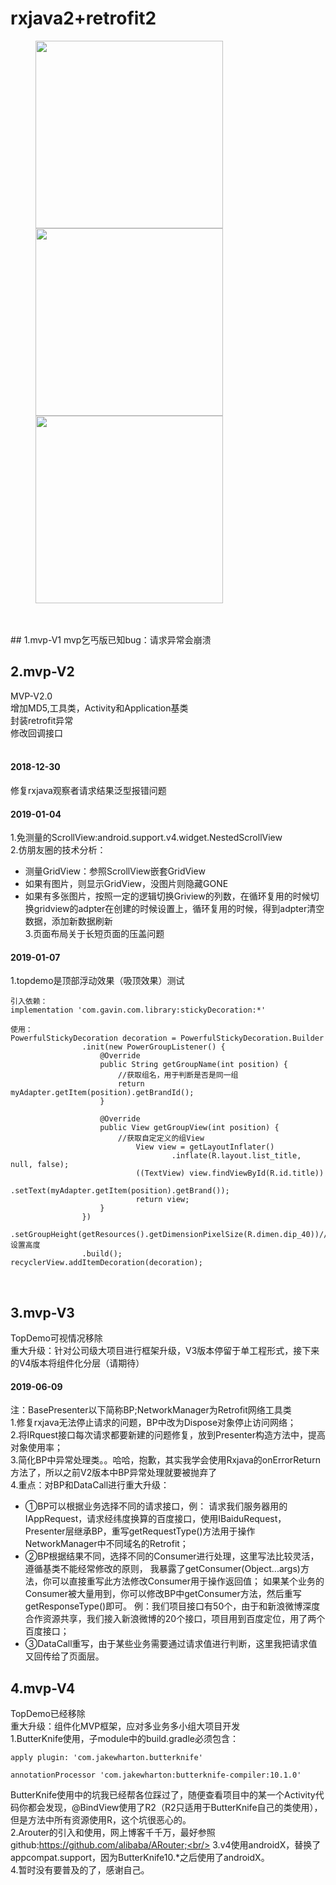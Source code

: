# rxjava2+retrofit2

<figure class="third">
<img src="https://github.com/VcStrong/KotlinMVPDemo/blob/master/image/1.jpg" width="300" align=center />
<img src="https://github.com/VcStrong/KotlinMVPDemo/blob/master/image/2.jpg" width="300" align=center />
<img src="https://github.com/VcStrong/KotlinMVPDemo/blob/master/image/3.jpg" width="300" align=center />
</figure>
<br/>
<br/>
## 1.mvp-V1
mvp乞丐版已知bug：请求异常会崩溃

## 2.mvp-V2
MVP-V2.0<br/>
增加MD5,工具类，Activity和Application基类<br/>
封装retrofit异常<br/>
修改回调接口<br/><br/>
#### 2018-12-30<br/>
修复rxjava观察者请求结果泛型报错问题

#### 2019-01-04<br/>
1.免测量的ScrollView:android.support.v4.widget.NestedScrollView<br/>
2.仿朋友圈的技术分析：<br/>
 - 测量GridView：参照ScrollView嵌套GridView<br/>
 - 如果有图片，则显示GridView，没图片则隐藏GONE<br/>
 - 如果有多张图片，按照一定的逻辑切换Griview的列数，在循环复用的时候切换gridview的adpter在创建的时候设置上，循环复用的时候，得到adpter清空数据，添加新数据刷新<br/>
3.页面布局关于长短页面的压盖问题<br/>

#### 2019-01-07<br/>
1.topdemo是顶部浮动效果（吸顶效果）测试<br/>
```
引入依赖：
implementation 'com.gavin.com.library:stickyDecoration:*'

使用：
PowerfulStickyDecoration decoration = PowerfulStickyDecoration.Builder
                .init(new PowerGroupListener() {
                    @Override
                    public String getGroupName(int position) {
                        //获取组名，用于判断是否是同一组
                        return myAdapter.getItem(position).getBrandId();
                    }

                    @Override
                    public View getGroupView(int position) {
                        //获取自定定义的组View
                            View view = getLayoutInflater()
                                    .inflate(R.layout.list_title, null, false);
                            ((TextView) view.findViewById(R.id.title))
                                    .setText(myAdapter.getItem(position).getBrand());
                            return view;
                    }
                })
                .setGroupHeight(getResources().getDimensionPixelSize(R.dimen.dip_40))//设置高度
                .build();
recyclerView.addItemDecoration(decoration);
```
<br/>

## 3.mvp-V3
TopDemo可视情况移除<br/>
重大升级：针对公司级大项目进行框架升级，V3版本停留于单工程形式，接下来的V4版本将组件化分层（请期待）
#### 2019-06-09<br/>
注：BasePresenter以下简称BP;NetworkManager为Retrofit网络工具类<br/>
1.修复rxjava无法停止请求的问题，BP中改为Dispose对象停止访问网络；<br/>
2.将IRquest接口每次请求都要新建的问题修复，放到Presenter构造方法中，提高对象使用率；<br/>
3.简化BP中异常处理类。。哈哈，抱歉，其实我学会使用Rxjava的onErrorReturn方法了，所以之前V2版本中BP异常处理就要被抛弃了<br/>
4.重点：对BP和DataCall进行重大升级：
 - ①BP可以根据业务选择不同的请求接口，例：
请求我们服务器用的IAppRequest，请求经纬度换算的百度接口，使用IBaiduRequest，
Presenter层继承BP，重写getRequestType()方法用于操作NetworkManager中不同域名的Retrofit；
 - ②BP根据结果不同，选择不同的Consumer进行处理，这里写法比较灵活，遵循基类不能经常修改的原则，
我暴露了getConsumer(Object...args)方法，你可以直接重写此方法修改Consumer用于操作返回值；
如果某个业务的Consumer被大量用到，你可以修改BP中getConsumer方法，然后重写getResponseType()即可。
例：我们项目接口有50个，由于和新浪微博深度合作资源共享，我们接入新浪微博的20个接口，项目用到百度定位，用了两个百度接口；
 - ③DataCall重写，由于某些业务需要通过请求值进行判断，这里我把请求值又回传给了页面层。<br/>
 
## 4.mvp-V4
TopDemo已经移除<br/>
重大升级：组件化MVP框架，应对多业务多小组大项目开发<br/>
1.ButterKnife使用，子module中的build.gradle必须包含：
```
apply plugin: 'com.jakewharton.butterknife'

annotationProcessor 'com.jakewharton:butterknife-compiler:10.1.0'
```

ButterKnife使用中的坑我已经帮各位踩过了，随便查看项目中的某一个Activity代码你都会发现，@BindView使用了R2（R2只适用于ButterKnife自己的类使用），
但是方法中所有资源使用R，这个坑很恶心的。<br/>
2.Arouter的引入和使用，网上博客千千万，最好参照github:https://github.com/alibaba/ARouter;<br/>
3.v4使用androidX，替换了appcompat.support，因为ButterKnife10.*之后使用了androidX。<br/>
4.暂时没有要普及的了，感谢自己。

